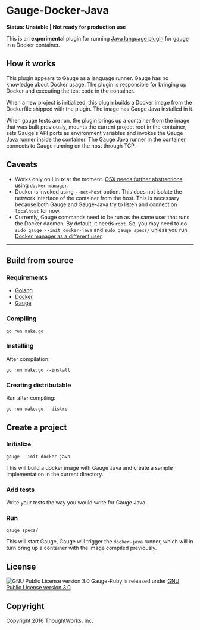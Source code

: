 Gauge-Docker-Java
========================

**Status: Unstable | Not ready for production use**

This is an **experimental** plugin for running [Java language plugin](http://getgauge.io/documentation/user/current/test_code/java/java.html) for [gauge](http://getgauge.io) in a Docker container.

## How it works

This plugin appears to Gauge as a language runner. Gauge has no knowledge about Docker usage. The plugin is responsible for bringing up Docker and executing the test code in the container.

When a new project is initialized, this plugin builds a Docker image from the Dockerfile shipped with the plugin. The image has Gauge Java installed in it.

When gauge tests are run, the plugin brings up a container from the image that was built previously, mounts the current project root in the container, sets Gauge's API ports as environment variables and invokes the Gauge Java runner inside the container. The Gauge Java runner in the container connects to Gauge running on the host through TCP.

## Caveats

- Works only on Linux at the moment. [OSX needs further abstractions](https://forums.docker.com/t/should-docker-run-net-host-work/14215/4) using `docker-manager`.
- Docker is invoked using `--net=host` option. This does not isolate the network interface of the container from the host. This is necessary because both Gauge and Gauge-Java try to listen and connect on `localhost` for now.
- Currently, Gauge commands need to be run as the same user that runs the Docker daemon. By default, it needs `root`. So, you may need to do `sudo gauge --init docker-java` and `sudo gauge specs/` unless you run [Docker manager as a different user](http://askubuntu.com/q/477551/25541).

---

## Build from source

### Requirements

* [Golang](http://golang.org/)
* [Docker](https://docker.com/)
* [Gauge](http://getgauge.io)

### Compiling

```
go run make.go
```

### Installing

After compilation:

```
go run make.go --install
```

### Creating distributable

Run after compiling:

```
go run make.go --distro
```

## Create a project

### Initialize

```
gauge --init docker-java
```

This will build a docker image with Gauge Java and create a sample implementation in the current directory.

### Add tests

Write your tests the way you would write for Gauge Java.

### Run

```
gauge specs/
```

This will start Gauge, Gauge will trigger the `docker-java` runner,
which will in turn bring up a container with the image compiled
previously.

License
-------

![GNU Public License version 3.0](http://www.gnu.org/graphics/gplv3-127x51.png)
Gauge-Ruby is released under [GNU Public License version 3.0](http://www.gnu.org/licenses/gpl-3.0.txt)

Copyright
---------

Copyright 2016 ThoughtWorks, Inc.
